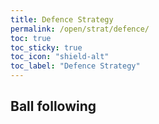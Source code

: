 ```yaml
---
title: Defence Strategy
permalink: /open/strat/defence/
toc: true
toc_sticky: true
toc_icon: "shield-alt"
toc_label: "Defence Strategy"
---
```


## Ball following